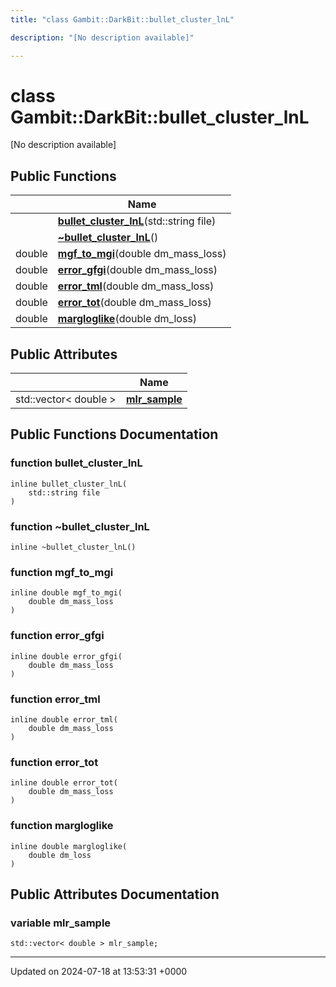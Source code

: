 ```yaml
---
title: "class Gambit::DarkBit::bullet_cluster_lnL"

description: "[No description available]"

---
```


# class Gambit::DarkBit::bullet_cluster_lnL



[No description available]

## Public Functions

|                | Name           |
| -------------- | -------------- |
| | **[bullet_cluster_lnL](/documentation/code/classes/classgambit_1_1darkbit_1_1bullet__cluster__lnl/#function-bullet-cluster-lnl)**(std::string file) |
| | **[~bullet_cluster_lnL](/documentation/code/classes/classgambit_1_1darkbit_1_1bullet__cluster__lnl/#function-bullet-cluster-lnl)**() |
| double | **[mgf_to_mgi](/documentation/code/classes/classgambit_1_1darkbit_1_1bullet__cluster__lnl/#function-mgf-to-mgi)**(double dm_mass_loss) |
| double | **[error_gfgi](/documentation/code/classes/classgambit_1_1darkbit_1_1bullet__cluster__lnl/#function-error-gfgi)**(double dm_mass_loss) |
| double | **[error_tml](/documentation/code/classes/classgambit_1_1darkbit_1_1bullet__cluster__lnl/#function-error-tml)**(double dm_mass_loss) |
| double | **[error_tot](/documentation/code/classes/classgambit_1_1darkbit_1_1bullet__cluster__lnl/#function-error-tot)**(double dm_mass_loss) |
| double | **[margloglike](/documentation/code/classes/classgambit_1_1darkbit_1_1bullet__cluster__lnl/#function-margloglike)**(double dm_loss) |

## Public Attributes

|                | Name           |
| -------------- | -------------- |
| std::vector< double > | **[mlr_sample](/documentation/code/classes/classgambit_1_1darkbit_1_1bullet__cluster__lnl/#variable-mlr-sample)**  |

## Public Functions Documentation

### function bullet_cluster_lnL

```
inline bullet_cluster_lnL(
    std::string file
)
```


### function ~bullet_cluster_lnL

```
inline ~bullet_cluster_lnL()
```


### function mgf_to_mgi

```
inline double mgf_to_mgi(
    double dm_mass_loss
)
```


### function error_gfgi

```
inline double error_gfgi(
    double dm_mass_loss
)
```


### function error_tml

```
inline double error_tml(
    double dm_mass_loss
)
```


### function error_tot

```
inline double error_tot(
    double dm_mass_loss
)
```


### function margloglike

```
inline double margloglike(
    double dm_loss
)
```


## Public Attributes Documentation

### variable mlr_sample

```
std::vector< double > mlr_sample;
```


-------------------------------

Updated on 2024-07-18 at 13:53:31 +0000